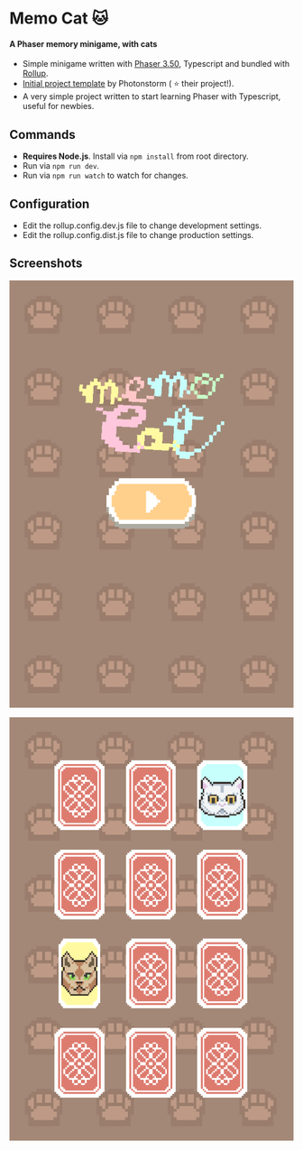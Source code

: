 # Memo Cat 🐱
#### A Phaser memory minigame, with cats

* Simple minigame written with [Phaser 3.50](https://phaser.io/), Typescript and bundled with [Rollup](https://rollupjs.org).
* [Initial project template](https://github.com/photonstorm/phaser3-typescript-project-template) by Photonstorm ( :star: their project!).
* A very simple project written to start learning Phaser with Typescript, useful for newbies.

## Commands

* **Requires Node.js**. Install via `npm install` from root directory.
* Run via `npm run dev`.
* Run via `npm run watch` to watch for changes.

## Configuration
* Edit the rollup.config.dev.js file to change development settings.
* Edit the rollup.config.dist.js file to change production settings.

## Screenshots

![Screenshot](title.png "Title screen")


![Screenshot](cards.png "Title screen")
